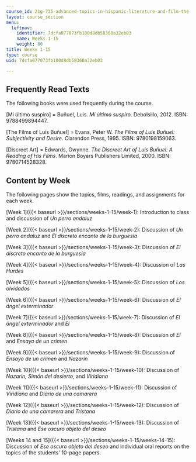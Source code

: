 ```yaml
---
course_id: 21g-735-advanced-topics-in-hispanic-literature-and-film-the-films-of-luis-bunuel-fall-2013
layout: course_section
menu:
  leftnav:
    identifier: 7dcfa077073fb180d8db58360a32eb03
    name: Weeks 1-15
    weight: 80
title: Weeks 1-15
type: course
uid: 7dcfa077073fb180d8db58360a32eb03

---
```


Frequently Read Texts
---------------------

The following books were used frequently during the course.

\[Mi último suspiro\] = Buñuel, Luis. _Mi último suspiro_. Debolsillo, 2012. ISBN: 9788499894447.

\[The Films of Luis Buñuel\] = Evans, Peter W. _The Films of Luis Buñuel: Subjectivity and Desire_. Clarendon Press, 1995. ISBN: 9780198159063.

\[Discreet Art\] = Edwards, Gwynne. _The Discreet Art of Luis Buñuel: A Reading of His Films_. Marion Boyars Publishers Limited, 2000. ISBN: 9780714528328.

Content by Week
---------------

The following pages show the topics, films, readings, and assignments for each week. 

[Week 1]({{< baseurl >}}/sections/weeks-1-15/week-1): Introduction to class and discussion of _Un perro andaluz_

[Week 2]({{< baseurl >}}/sections/weeks-1-15/week-2): Discussion of _Un perro andaluz_ and _El discreto encanto de la burguesía_

[Week 3]({{< baseurl >}}/sections/weeks-1-15/week-3): Discussion of _El discreto encanto de la burguesía_

[Week 4]({{< baseurl >}}/sections/weeks-1-15/week-4): Discussion of _Las Hurdes_

[Week 5]({{< baseurl >}}/sections/weeks-1-15/week-5): Discussion of _Los olvidados_

[Week 6]({{< baseurl >}}/sections/weeks-1-15/week-6): Discussion of _El ángel exterminador_

[Week 7]({{< baseurl >}}/sections/weeks-1-15/week-7): Discussion of _El ángel exterminador_ and _El_

[Week 8]({{< baseurl >}}/sections/weeks-1-15/week-8): Discussion of _El_ and _Ensayo de un crimen_

[Week 9]({{< baseurl >}}/sections/weeks-1-15/week-9): Discussion of _Ensayo de un crimen_ and _Nazarin_

[Week 10]({{< baseurl >}}/sections/weeks-1-15/week-10): Discussion of _Nazarin, Simón del desierto_, and _Viridiana_ 

[Week 11]({{< baseurl >}}/sections/weeks-1-15/week-11): Discussion of _Viridiana_ and _Diario de una camarera_

[Week 12]({{< baseurl >}}/sections/weeks-1-15/week-12): Discussion of _Diario de una camarera_ and _Tristana_

[Week 13]({{< baseurl >}}/sections/weeks-1-15/week-13): Discussion of _Tristana_ and _Ese oscuro objeto del deseo_

[Weeks 14 and 15]({{< baseurl >}}/sections/weeks-1-15/weeks-14-15): Discussion of _Ese oscuro objeto del deseo_ and individual oral reports on the topics of the students' 10-page papers.